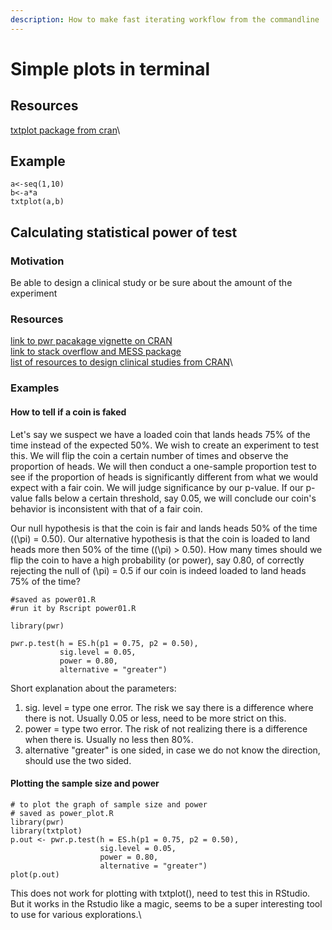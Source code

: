 ```yaml
---
description: How to make fast iterating workflow from the commandline
---
```


# Simple plots in terminal



## Resources

[txtplot package from cran](https://cran.r-project.org/web/packages/txtplot/)\\

## Example

```
a<-seq(1,10)
b<-a*a
txtplot(a,b)
```

## Calculating statistical power of test

### Motivation

Be able to design a clinical study or be sure about the amount of the experiment

### Resources

[link to pwr pacakage vignette on CRAN](https://cran.r-project.org/web/packages/pwr/vignettes/pwr-vignette.html)\
[link to stack overflow and MESS package](https://stackoverflow.com/questions/51374972/statistical-power-and-sample-size-determination-for-two-sample-unequal-variance)\
[list of resources to design clinical studies from CRAN](https://cran.r-project.org/web/views/ClinicalTrials.html)\\

### Examples

#### How to tell if a coin is faked

Let's say we suspect we have a loaded coin that lands heads 75% of the time instead of the expected 50%. We wish to create an experiment to test this. We will flip the coin a certain number of times and observe the proportion of heads. We will then conduct a one-sample proportion test to see if the proportion of heads is significantly different from what we would expect with a fair coin. We will judge significance by our p-value. If our p-value falls below a certain threshold, say 0.05, we will conclude our coin's behavior is inconsistent with that of a fair coin.

Our null hypothesis is that the coin is fair and lands heads 50% of the time ((\pi) = 0.50). Our alternative hypothesis is that the coin is loaded to land heads more then 50% of the time ((\pi) > 0.50). How many times should we flip the coin to have a high probability (or power), say 0.80, of correctly rejecting the null of (\pi) = 0.5 if our coin is indeed loaded to land heads 75% of the time?

```
#saved as power01.R
#run it by Rscript power01.R

library(pwr)

pwr.p.test(h = ES.h(p1 = 0.75, p2 = 0.50),
           sig.level = 0.05,
           power = 0.80,
           alternative = "greater")
```

Short explanation about the parameters:

1. sig. level = type one error. The risk we say there is a difference where there is not. Usually 0.05 or less, need to be more strict on this.
2. power = type two error. The risk of not realizing there is a difference when there is. Usually no less then 80%.
3. alternative "greater" is one sided, in case we do not know the direction, should use the two sided.

#### Plotting the sample size and power

```
# to plot the graph of sample size and power
# saved as power_plot.R
library(pwr)
library(txtplot)
p.out <- pwr.p.test(h = ES.h(p1 = 0.75, p2 = 0.50),
                    sig.level = 0.05,
                    power = 0.80,
                    alternative = "greater")
plot(p.out)
```

This does not work for plotting with txtplot(), need to test this in RStudio.\
But it works in the Rstudio like a magic, seems to be a super interesting tool to use for various explorations.\
